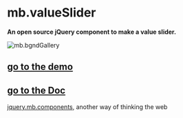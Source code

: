 # mb.valueSlider

__An open source jQuery component to make a value slider.__

![mb.bgndGallery](http://dl.dropbox.com/u/1976976/gitHub//mb.valueSlider.jpg)

## [go to the demo](http://pupunzi.com/#mb.components/mb.valueSlider/valueSlider.html)
## [go to the Doc](http://wiki.github.com/pupunzi/jquery.mb.valueSlider/)


[jquery.mb.components](http://pupunzi.com/), another way of thinking the web